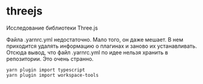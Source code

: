 # threejs
Исследование библиотеки Three.js

Файла .yarnrc.yml недостаточно. Мало того, он даже мешает. В нем приходится удалять информацию о плагинах и заново их устанавливать.
Отсюда вывод, что файл .yarnrc.yml по идее нельзя хранить в репозитории. Это очень странно.

```
yarn plugin import typescript
yarn plugin import workspace-tools
```